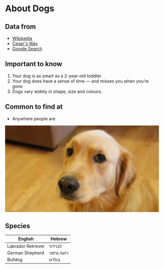 # About Dogs

## Data from

 - [Wikipedia](https://en.wikipedia.org/wiki/Dog)
 - [Cesar's Way](https://www.cesarsway.com/dog-behavior/innocuous-behaviors/10-facts-about-dogs)
 - [Google Search](https://www.google.co.il/search?client=safari&rls=en&q=dog+species)

## Important to know

 1. Your dog is as smart as a 2-year-old toddler
 2. Your dog does have a sense of time — and misses you when you’re gone
 3. Dogs vary widely in shape, size and colours.

## Common to find at

 - Anywhere people are

![Dog](/images/maxresdefault.jpg)

## Species

English            | Hebrew
------------------ | ----------
Labrador Retriever | לברדור
German Shepherd    | רועה גרמני
Bulldog            | בולדוג
